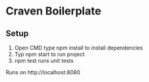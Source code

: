 # Craven Boilerplate

## Setup
1. Open CMD type npm install to install dependencies
2. Typ npm start to run project
3. npm test runs unit tests

Runs on http://localhost:8080